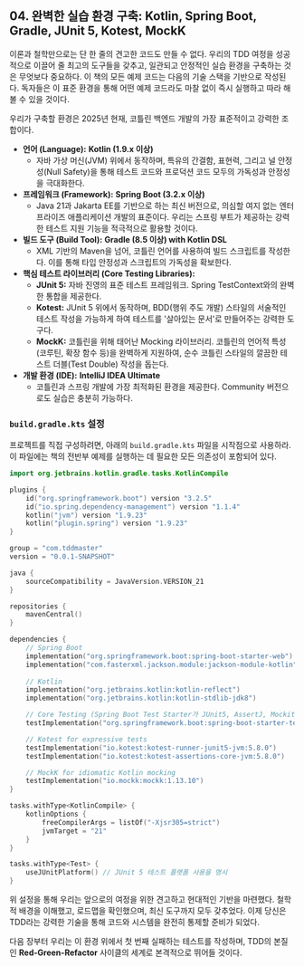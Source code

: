 ## 04\. 완벽한 실습 환경 구축: Kotlin, Spring Boot, Gradle, JUnit 5, Kotest, MockK

이론과 철학만으로는 단 한 줄의 견고한 코드도 만들 수 없다. 우리의 TDD 여정을 성공적으로 이끌어 줄 최고의 도구들을 갖추고, 일관되고 안정적인 실습 환경을 구축하는 것은 무엇보다 중요하다. 이 책의 모든 예제 코드는 다음의 기술 스택을 기반으로 작성된다. 독자들은 이 표준 환경을 통해 어떤 예제 코드라도 마찰 없이 즉시 실행하고 따라 해 볼 수 있을 것이다.

우리가 구축할 환경은 2025년 현재, 코틀린 백엔드 개발의 가장 표준적이고 강력한 조합이다.

  * **언어 (Language):** **Kotlin (1.9.x 이상)**
      * 자바 가상 머신(JVM) 위에서 동작하며, 특유의 간결함, 표현력, 그리고 널 안정성(Null Safety)을 통해 테스트 코드와 프로덕션 코드 모두의 가독성과 안정성을 극대화한다.
  * **프레임워크 (Framework):** **Spring Boot (3.2.x 이상)**
      * Java 21과 Jakarta EE를 기반으로 하는 최신 버전으로, 의심할 여지 없는 엔터프라이즈 애플리케이션 개발의 표준이다. 우리는 스프링 부트가 제공하는 강력한 테스트 지원 기능을 적극적으로 활용할 것이다.
  * **빌드 도구 (Build Tool):** **Gradle (8.5 이상) with Kotlin DSL**
      * XML 기반의 Maven을 넘어, 코틀린 언어를 사용하여 빌드 스크립트를 작성한다. 이를 통해 타입 안정성과 스크립트의 가독성을 확보한다.
  * **핵심 테스트 라이브러리 (Core Testing Libraries):**
      * **JUnit 5:** 자바 진영의 표준 테스트 프레임워크. Spring TestContext와의 완벽한 통합을 제공한다.
      * **Kotest:** JUnit 5 위에서 동작하며, BDD(행위 주도 개발) 스타일의 서술적인 테스트 작성을 가능하게 하여 테스트를 '살아있는 문서'로 만들어주는 강력한 도구다.
      * **MockK:** 코틀린을 위해 태어난 Mocking 라이브러리. 코틀린의 언어적 특성(코루틴, 확장 함수 등)을 완벽하게 지원하여, 순수 코틀린 스타일의 깔끔한 테스트 더블(Test Double) 작성을 돕는다.
  * **개발 환경 (IDE):** **IntelliJ IDEA Ultimate**
      * 코틀린과 스프링 개발에 가장 최적화된 환경을 제공한다. Community 버전으로도 실습은 충분히 가능하다.

### **`build.gradle.kts` 설정**

프로젝트를 직접 구성하려면, 아래의 `build.gradle.kts` 파일을 시작점으로 사용하라. 이 파일에는 책의 전반부 예제를 실행하는 데 필요한 모든 의존성이 포함되어 있다.

```kotlin
import org.jetbrains.kotlin.gradle.tasks.KotlinCompile

plugins {
    id("org.springframework.boot") version "3.2.5"
    id("io.spring.dependency-management") version "1.1.4"
    kotlin("jvm") version "1.9.23"
    kotlin("plugin.spring") version "1.9.23"
}

group = "com.tddmaster"
version = "0.0.1-SNAPSHOT"

java {
    sourceCompatibility = JavaVersion.VERSION_21
}

repositories {
    mavenCentral()
}

dependencies {
    // Spring Boot
    implementation("org.springframework.boot:spring-boot-starter-web")
    implementation("com.fasterxml.jackson.module:jackson-module-kotlin")
    
    // Kotlin
    implementation("org.jetbrains.kotlin:kotlin-reflect")
    implementation("org.jetbrains.kotlin:kotlin-stdlib-jdk8")

    // Core Testing (Spring Boot Test Starter가 JUnit5, AssertJ, Mockito 등을 포함)
    testImplementation("org.springframework.boot:spring-boot-starter-test")

    // Kotest for expressive tests
    testImplementation("io.kotest:kotest-runner-junit5-jvm:5.8.0")
    testImplementation("io.kotest:kotest-assertions-core-jvm:5.8.0")

    // MockK for idiomatic Kotlin mocking
    testImplementation("io.mockk:mockk:1.13.10")
}

tasks.withType<KotlinCompile> {
    kotlinOptions {
        freeCompilerArgs = listOf("-Xjsr305=strict")
        jvmTarget = "21"
    }
}

tasks.withType<Test> {
    useJUnitPlatform() // JUnit 5 테스트 플랫폼 사용을 명시
}

```

위 설정을 통해 우리는 앞으로의 여정을 위한 견고하고 현대적인 기반을 마련했다. 철학적 배경을 이해했고, 로드맵을 확인했으며, 최신 도구까지 모두 갖추었다. 이제 당신은 TDD라는 강력한 기술을 통해 코드와 시스템을 완전히 통제할 준비가 되었다.

다음 장부터 우리는 이 환경 위에서 첫 번째 실패하는 테스트를 작성하며, TDD의 본질인 **Red-Green-Refactor** 사이클의 세계로 본격적으로 뛰어들 것이다.